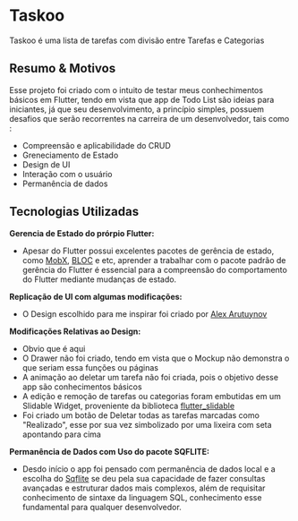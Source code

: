 # Taskoo

Taskoo é uma lista de tarefas com divisão entre Tarefas e Categorias

## Resumo & Motivos

Esse projeto foi criado com o intuito de testar meus conhechimentos básicos em Flutter, tendo em vista que app de Todo List são ideias para iniciantes,
já que seu desenvolvimento, a princípio simples, possuem desafios que serão recorrentes na carreira de um desenvolvedor, tais como :
  - Compreensão e aplicabilidade do CRUD
  - Greneciamento de Estado
  - Design de UI
  - Interação com o usuário
  - Permanência de dados

## Tecnologias Utilizadas

**Gerencia de Estado do prórpio Flutter:**
  - Apesar do Flutter possui excelentes pacotes de gerência de estado, como [MobX](https://pub.dev/packages/mobx), [BLOC](https://pub.dev/packages/bloc) e etc, 
    aprender a trabalhar com o pacote padrão de gerência do Flutter é essencial para a compreensão do comportamento do Flutter mediante mudanças de estado.

**Replicação de UI com algumas modificações:**
  - O Design escolhido para me inspirar foi criado por [Alex Arutuynov](https://dribbble.com/shots/14100356-ToDo-App-UI) 

 **Modificações Relativas ao Design:**
  - Obvio que é aqui
  - O Drawer não foi criado, tendo em vista que o Mockup não demonstra o que seriam essa funções ou páginas
  - A animação ao deletar um tarefa não foi criada, pois o objetivo desse app são conhecimentos básicos
  - A edição e remoção de tarefas ou categorias foram embutidas em um Slidable Widget, proveniente da biblioteca [flutter_slidable](https://pub.dev/packages/flutter_slidable)
  - Foi criado um botão de Deletar todas as tarefas marcadas como "Realizado", esse por sua vez simbolizado por uma lixeira com seta apontando para cima

**Permanência de Dados com Uso do pacote SQFLITE:**
  - Desdo início o app foi pensado com permanência de dados local e a escolha do [Sqflite](https://pub.dev/packages/flutter_slidable) 
    se deu pela sua capacidade de fazer consultas avançadas e estruturar dados mais complexos, além de requisitar 
    conhecimento de sintaxe da linguagem SQL, conhecimento esse fundamental para qualquer desenvolvedor. 
  
